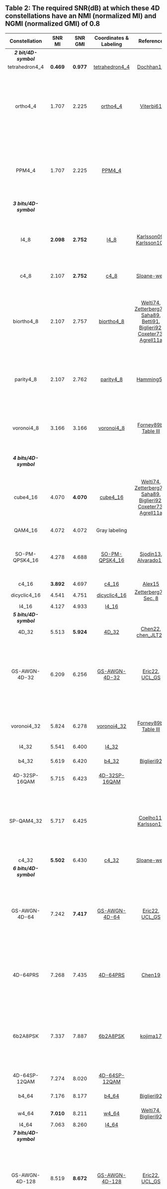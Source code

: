 ## Table 2: The required SNR(dB) at which these 4D constellations have an NMI (normalized MI) and NGMI (normalized GMI)  of 0.8

  |     Constellation      |  SNR MI   |  SNR GMI   |                    Coordinates & Labeling                    | Reference | Comment |
  | :--------------------: | :-------: | :--------: | :----------------------------------------------------------: | :-------: | :---------------------------------------------------: |
  | ***2 bit/4D-symbol***  |           |            |                                                              |           |         |
  |     tetrahedron4_4     | **0.469** | **0.977**  | [tetrahedron4_4](https://github.com/TUe-ICTLab/Binary-Labeling-for-2D-and-4D-constellations/tree/main/coordinates%26labeling4D/tetrahedron4_4) |[Dochhan13](https://www.osapublishing.org/abstract.cfm?URI=NFOEC-2013-JTh2A.40)|         |
  |        ortho4_4        |   1.707   |   2.225    | [ortho4_4](https://github.com/TUe-ICTLab/Binary-Labeling-for-2D-and-4D-constellations/tree/main/coordinates%26labeling4D/ortho4_4) |[Viterbi61](https://ieeexplore.ieee.org/document/5008745)|An orthogonal packing [Viterbi61]. Becomes the 3-dimensional simplex if the mean is subtracted, i.e., if the first coordinate is deleted.|
  |         PPM4_4         |   1.707   |   2.225    | [PPM4_4](https://github.com/TUe-ICTLab/Binary-Labeling-for-2D-and-4D-constellations/tree/main/coordinates%26labeling4D/PPM4_4) |           |Pulse-position modulation, where all coordinates except one are zero. Geometrically equivalent to ortho4_4.|
  | ***3 bits/4D-symbol*** |           |            |                                                              |           |         |
  |          l4_8          | **2.098** | **2.752**  | [l4_8](https://github.com/TUe-ICTLab/Binary-Labeling-for-2D-and-4D-constellations/tree/main/coordinates%26labeling4D/l4_8) |[Karlsson09](https://www.osapublishing.org/oe/fulltext.cfm?uri=oe-17-13-10814&id=180681), [Karlsson10b](https://link.springer.com/chapter/10.1007%2F978-1-4419-8139-4_5)|Known as polarization-switched QPSK (PS-QPSK) in optical communications [Karlsson09], [Karlsson10b].|
 |          c4_8          |   2.107   | **2.752**  | [c4_8](https://github.com/TUe-ICTLab/Binary-Labeling-for-2D-and-4D-constellations/tree/main/coordinates%26labeling4D/c4_8) |[Sloane-web](http://neilsloane.com/cluster)|Equivalent to biortho4_8 by rotation.|
 |       biortho4_8       |   2.107   |   2.757    | [biortho4_8](https://github.com/TUe-ICTLab/Binary-Labeling-for-2D-and-4D-constellations/tree/main/coordinates%26labeling4D/biortho4_8) |[Welti74](https://ieeexplore.ieee.org/document/1055247), [Zetterberg77](https://ieeexplore.ieee.org/document/1093927), [Saha89](https://ieeexplore.ieee.org/document/24595), [Betti91](https://ieeexplore.ieee.org/document/76666), [Biglieri92](https://link.springer.com/chapter/10.1007%2FBFb0036049), [Coxeter73](https://store.doverpublications.com/0486614808.html), [Agrell11a](https://ieeexplore.ieee.org/document/5773009)|The cross-polytope or hyperoctahedron. One of the six regular convex polytopes in 4d [Coxeter73], [Agrell11a]. Used in biorthogonal modulation.|
|       parity4_8        |   2.107   |   2.762    | [parity4_8](https://github.com/TUe-ICTLab/Binary-Labeling-for-2D-and-4D-constellations/tree/main/coordinates%26labeling4D/parity4_8) |[Hamming50](https://ieeexplore.ieee.org/document/6772729)|A hypercube with every second point removed [Hamming50]. Equivalent to biortho4_8 by rotation.|
|       voronoi4_8       |   3.166   |   3.166    | [voronoi4_8](https://github.com/TUe-ICTLab/Binary-Labeling-for-2D-and-4D-constellations/tree/main/coordinates%26labeling4D/voronoi4_8) |[Forney89b, Table III](https://ieeexplore.ieee.org/document/29616)|This Voronoi code, given in [Forney89b, Table III], does not have zero mean and can be improved by translation.|
| ***4 bits/4D-symbol*** |           |            |                                                              |           |         |
|        cube4_16        |   4.070   | **4.070**  | [cube4_16](https://github.com/TUe-ICTLab/Binary-Labeling-for-2D-and-4D-constellations/tree/main/coordinates%26labeling4D/cube4_16) |[Welti74](https://ieeexplore.ieee.org/document/1055247), [Zetterberg77](https://ieeexplore.ieee.org/document/1093927), [Saha89](https://ieeexplore.ieee.org/document/24595), [Biglieri92](https://link.springer.com/chapter/10.1007%2FBFb0036049), [Coxeter73](https://store.doverpublications.com/0486614808.html), [Agrell11a](https://ieeexplore.ieee.org/document/5773009)|The hypercube or tesseract, one of the six regular convex polytopes in 4d [Coxeter73], [Agrell11a]. Also known as PM-QPSK.|
   |        QAM4_16         |   4.072   |   4.072    |                        Gray labeling                         |           |         |
 |     SO-PM-QPSK4_16     |   4.278   |   4.688    | [SO-PM-QPSK4_16](https://github.com/TUe-ICTLab/Binary-Labeling-for-2D-and-4D-constellations/tree/main/coordinates%26labeling4D/SO-PM-QPSK4_16) | [Sjodin13](https://ieeexplore.ieee.org/document/6476943/), [Alvarado15](https://ieeexplore.ieee.org/document/7029599)|Constructed from the hypercube by changing the amplitude of half of the points [Sjodin13], [Alvarado15].|
  |         c4_16          | **3.892** |   4.697    | [c4_16](https://github.com/TUe-ICTLab/Binary-Labeling-for-2D-and-4D-constellations/tree/main/coordinates%26labeling4D/c4_16) |[Alex15](https://ieeexplore.ieee.org/document/7029599)|         |
|      dicyclic4_16      |   4.541   |   4.751    | [dicyclic4_16](https://github.com/TUe-ICTLab/Binary-Labeling-for-2D-and-4D-constellations/tree/main/coordinates%26labeling4D/dicyclic4_16) |	[Zetterberg77, Sec. 8](https://ieeexplore.ieee.org/document/1093927)|         |
|         l4_16          |   4.127   |   4.933    | [l4_16](https://github.com/TUe-ICTLab/Binary-Labeling-for-2D-and-4D-constellations/tree/main/coordinates%26labeling4D/l4_16) |           |         |
| ***5 bits/4D-symbol*** |           |            |                                                              |           |         |
|         4D_32          |   5.513   |   **5.924**    | [4D_32](https://github.com/TUe-ICTLab/Binary-Labeling-for-2D-and-4D-constellations/tree/main/coordinates&labeling4D/4D-32) |[Chen22](https://ieeexplore.ieee.org/document/9748343), [chen_JLT23](https://ieeexplore.ieee.org/document/9875974)|         |
|        GS-AWGN-4D-32   |  6.209   |   6.256    | [GS-AWGN-4D-32](https://github.com/TUe-ICTLab/Binary-Labeling-for-2D-and-4D-constellations/tree/main/coordinates%26labeling4D/GS-AWGN-4D-32) |[Eric22](https://ieeexplore.ieee.org/document/9852813), [UCL_GS](https://doi.org/10.5522/04/20223963.v1)|Geometrically Shaped Constellations for the AWGN channel. For a 32 point constellation  is numerically optimised to GMI for the given SNR 7dB.|
|      voronoi4_32       |   5.824   | 6.278  | [voronoi4_32](https://github.com/TUe-ICTLab/Binary-Labeling-for-2D-and-4D-constellations/tree/main/coordinates%26labeling4D/voronoi4_32) |[Forney89b, Table III](https://ieeexplore.ieee.org/document/29616)|A Voronoi code based on the cubic lattice [Forney89b, Table III].|
|         l4_32          |   5.541   |   6.400    | [l4_32](https://github.com/TUe-ICTLab/Binary-Labeling-for-2D-and-4D-constellations/tree/main/coordinates%26labeling4D/l4_32) |           |         |
 |         b4_32          |   5.619   |   6.420    | [b4_32](https://github.com/TUe-ICTLab/Binary-Labeling-for-2D-and-4D-constellations/tree/main/coordinates%26labeling4D/b4_32) |[Biglieri92](https://link.springer.com/chapter/10.1007%2FBFb0036049)|A subset of the cubic lattice [Biglieri92].|
 |    4D-32SP-16QAM     |   5.715   |   6.423    | [4D-32SP-16QAM](https://github.com/TUe-ICTLab/Binary-Labeling-for-2D-and-4D-constellations/tree/main/coordinates%26labeling4D/4D-32SP-16QAM) |    |         |
|       SP-QAM4_32       |   5.717   |   6.425    |                                                              |[Coelho11](https://www.osapublishing.org/abstract.cfm?URI=ECOC-2011-Mo.2.B.4), [Karlsson12](https://www.osapublishing.org/abstract.cfm?URI=OFC-2012-OTu2C.1)|Two interlaced hypercubes. It has the same γ as one hypercube but twice as many points. Also, the 3rd step when applying SP recursively to QAM4_256.|
 |         c4_32          | **5.502** |   6.430    | [c4_32](https://github.com/TUe-ICTLab/Binary-Labeling-for-2D-and-4D-constellations/tree/main/coordinates%26labeling4D/c4_32) |[Sloane-web](http://neilsloane.com/cluster)|         |
  | ***6 bits/4D-symbol*** |           |            |                                                              |           |         |
  |        GS-AWGN-4D-64   |  7.242   |   **7.417**    | [GS-AWGN-4D-64](https://github.com/TUe-ICTLab/Binary-Labeling-for-2D-and-4D-constellations/tree/main/coordinates%26labeling4D/GS-AWGN-4D-64) |[Eric22](https://ieeexplore.ieee.org/document/9852813), [UCL_GS](https://doi.org/10.5522/04/20223963.v1)|Geometrically Shaped Constellations for the AWGN channel. For a 64 point constellation  is numerically optimised to GMI for the given SNR 8dB.|
  |        4D-64PRS        |   7.268   | 7.435  | [4D-64PRS](https://github.com/TUe-ICTLab/Binary-Labeling-for-2D-and-4D-constellations/tree/main/coordinates%26labeling4D/4D-64PRS) |[Chen19](https://ieeexplore.ieee.org/document/8718568)|The format is designed by maximizing the GMI and by imposing a constant modulus on the 4D structure. |
   |        6b2A8PSK        |   7.337   |   7.887    | [6b2A8PSK](https://github.com/TUe-ICTLab/Binary-Labeling-for-2D-and-4D-constellations/tree/main/coordinates%26labeling4D/6b2A8PSK) |[kojima17](https://ieeexplore.ieee.org/document/7839914)|It is essentially 8PSK, with two different amplitudes represented by the radii. For 6bits/symbol, it has six information bits and two parity bits.|
  |    4D-64SP-12QAM       |   7.274   |   8.020    | [4D-64SP-12QAM](https://github.com/TUe-ICTLab/Binary-Labeling-for-2D-and-4D-constellations/tree/main/coordinates%26labeling4D/4D-64SP-12QAM) |    |         |
  |         b4_64          |   7.176   |   8.177    | [b4_64](https://github.com/TUe-ICTLab/Binary-Labeling-for-2D-and-4D-constellations/tree/main/coordinates%26labeling4D/b4_64) |[Biglieri92](https://link.springer.com/chapter/10.1007%2FBFb0036049)|A subset of the cubic lattice [Biglieri92].|
   |         w4_64          | **7.010** |   8.211    | [w4_64](https://github.com/TUe-ICTLab/Binary-Labeling-for-2D-and-4D-constellations/tree/main/coordinates%26labeling4D/w4_64) |[Welti74](https://ieeexplore.ieee.org/document/1055247), [Biglieri92](https://link.springer.com/chapter/10.1007%2FBFb0036049)|         |
  |         l4_64          |   7.063   |   8.260    | [l4_64](https://github.com/TUe-ICTLab/Binary-Labeling-for-2D-and-4D-constellations/tree/main/coordinates%26labeling4D/l4_64) |           |         |
  | ***7 bits/4D-symbol*** |           |            |                                                              |           |         |
  |        GS-AWGN-4D-128   |  8.519   |   **8.672**    | [GS-AWGN-4D-128](https://github.com/TUe-ICTLab/Binary-Labeling-for-2D-and-4D-constellations/tree/main/coordinates%26labeling4D/GS-AWGN-4D-128) |[Eric22](https://ieeexplore.ieee.org/document/9852813), [UCL_GS](https://doi.org/10.5522/04/20223963.v1)|Geometrically Shaped Constellations for the AWGN channel. For a 128 point constellation  is numerically optimised to GMI for the given SNR 9dB.|
  |        4D-OS128        |   8.641   |   8.829  | [4D-OS128](https://github.com/TUe-ICTLab/Binary-Labeling-for-2D-and-4D-constellations/tree/main/coordinates%26labeling4D/4D-OS128) |[Chen_JLT21](https://ieeexplore.ieee.org/document/9345386)|the 4D-OS128 modulation format indicates one of the 4D orthant-symmetric modulations with 128-ary, and optimized for the specific SNR of 9.5 dB. |
|        7b2A8PSK        |   9.169   |   9.224    | [7b2A8PSK](https://github.com/TUe-ICTLab/Binary-Labeling-for-2D-and-4D-constellations/tree/main/coordinates%26labeling4D/7b2A8PSK) |[kojima17](https://ieeexplore.ieee.org/document/7839914)|It is the simplest code in the 4D constant modulus 2A8PSK family, with one parity bit.|
|    4D-128SP-16QAM     |   8.584   |   9.398    | [4D-128SP-16QAM](https://github.com/TUe-ICTLab/Binary-Labeling-for-2D-and-4D-constellations/tree/main/coordinates&labeling4D/4D-128SP-16QAM) |    |         |
|      SP-QAM4_128       |   8.585   |   9.399    |                                                              | [Coelho11](https://www.osapublishing.org/abstract.cfm?URI=ECOC-2011-Mo.2.B.4), [Karlsson12](https://www.osapublishing.org/abstract.cfm?URI=OFC-2012-OTu2C.1)|QAM4_256 with a single-parity check constraint [Coelho11], [Karlsson12].|
|         l4_128         | **8.430** |   9.924    | [l4_128](https://github.com/TUe-ICTLab/Binary-Labeling-for-2D-and-4D-constellations/tree/main/coordinates%26labeling4D/l4_128) |           |         |  
  | ***8 bits/4D-symbol*** |           |            |                                                              |           |         |
  |        GS-AWGN-4D-256   |  **9.752**   |   **9.962**    | [GS-AWGN-4D-256](https://github.com/TUe-ICTLab/Binary-Labeling-for-2D-and-4D-constellations/tree/main/coordinates%26labeling4D/GS-AWGN-4D-256) |[Eric22](https://ieeexplore.ieee.org/document/9852813), [UCL_GS](https://doi.org/10.5522/04/20223963.v1)|Geometrically Shaped Constellations for the AWGN channel. For a 256 point constellation  is numerically optimised to GMI for the given SNR 10dB.|
  |         4D-OS256         |   9.909   |   10.071   | [4D-OS256](https://github.com/TUe-ICTLab/Binary-Labeling-for-2D-and-4D-constellations/tree/main/coordinates%26labeling4D/4D-OS256) |[Chen22](https://ieeexplore.ieee.org/document/9748343), [chen_JLT23](https://ieeexplore.ieee.org/document/9875974)|     |
  |        QAM4_256        |  10.156   | 10.161 |                        Gray labeling                         |[Alvarado15](https://ieeexplore.ieee.org/document/7029599)|The Cartesian product of two 16-QAM or four 4-PAM packings. Also known as PM-16QAM.|
  |         c4_256         |   9.779   |   11.544   | [c4_256](https://github.com/TUe-ICTLab/Binary-Labeling-for-2D-and-4D-constellations/tree/main/coordinates&labeling4D/c4_256) |[Alex15](https://ieeexplore.ieee.org/document/7029599)|     |
  |         w4_256         | 9.778 |   11.614   | [w4_256](https://github.com/TUe-ICTLab/Binary-Labeling-for-2D-and-4D-constellations/tree/main/coordinates%26labeling4D/w4_256) |[Welti74](https://ieeexplore.ieee.org/document/1055247)|As defined in [Welti74], not rotated or rescaled.|
  |         a4_256         |   9.780   |   11.682   | [a4_256](https://github.com/TUe-ICTLab/Binary-Labeling-for-2D-and-4D-constellations/tree/main/coordinates%26labeling4D/a4_256) |[Conway83](https://ieeexplore.ieee.org/document/1056761), [Alvarado15](https://ieeexplore.ieee.org/document/7029599), [Eriksson15](https://www.osapublishing.org/abstract.cfm?URI=OFC-2015-W4K.3)|Integer coordinates with odd parity [Conway83], [Alvarado15], [Eriksson15]. Equivalent to w4_256 by rotation.|
  |      voronoi4_256      |   9.790   |   11.685   | [voronoi4_256](https://github.com/TUe-ICTLab/Binary-Labeling-for-2D-and-4D-constellations/tree/main/coordinates%26labeling4D/voronoi4_256) |[Conway83](https://ieeexplore.ieee.org/document/1056761), [Forney89b](https://ieeexplore.ieee.org/document/29616)|Conjectured in [Conway83], [Forney89b] to be the best Voronoi code.|
  |        ab4_256         |   9.780   |   11.709   | [ab4_256](https://github.com/TUe-ICTLab/Binary-Labeling-for-2D-and-4D-constellations/tree/main/coordinates%26labeling4D/ab4_256) |[Eriksson15](https://www.osapublishing.org/abstract.cfm?URI=OFC-2015-W4K.3)|Odd integer coordinates [Eriksson15]. Equivalent to w4_256 by rotation.|
  | ***9 bits/4D-symbol*** | 
  |        GS-AWGN-4D-512   |  **11.034**   |   **11.205**    | [GS-AWGN-4D-512](https://github.com/TUe-ICTLab/Binary-Labeling-for-2D-and-4D-constellations/tree/main/coordinates%26labeling4D/GS-AWGN-2D-512) |[Eric22](https://ieeexplore.ieee.org/document/9852813), [UCL_GS](https://doi.org/10.5522/04/20223963.v1)|Geometrically Shaped Constellations for the AWGN channel. For a 512 point constellation  is numerically optimised to GMI for the given SNR 12dB.|
  |         4D-OS512         |   11.066   |   11.255   | [4D-OS512](https://github.com/TUe-ICTLab/Binary-Labeling-for-2D-and-4D-constellations/tree/main/coordinates%26labeling4D/4D-OS512) |[Chen22](https://ieeexplore.ieee.org/document/9748343), [chen_JLT23](https://ieeexplore.ieee.org/document/9875974)|     |
  | ***10 bits/4D-symbol*** | 
  |         4D-OS1024         |   12.291   |   **12.502**  | [4D-OS1024](https://github.com/TUe-ICTLab/Binary-Labeling-for-2D-and-4D-constellations/tree/main/coordinates%26labeling4D/4D-OS1024) |[Chen22](https://ieeexplore.ieee.org/document/9748343), [chen_JLT23](https://ieeexplore.ieee.org/document/9875974)|     |
  |        GS-AWGN-4D-1024   |  **12.277**  |   12.511    | [GS-AWGN-4D-1024](https://github.com/TUe-ICTLab/Binary-Labeling-for-2D-and-4D-constellations/tree/main/coordinates%26labeling4D/GS-AWGN-4D-1024) |[Eric22](https://ieeexplore.ieee.org/document/9852813), [UCL_GS](https://doi.org/10.5522/04/20223963.v1)|Geometrically Shaped Constellations for the AWGN channel. For a 1024 point constellation  is numerically optimised to GMI for the given SNR 13dB.|
   |        PM-32QAM   |  12.686   |   13.091    | Gray labeling |  |  |
  | ***11 bits/4D-symbol*** | 
  |        GS-AWGN-4D-2048   |  13.504   |   13.694    | [GS-AWGN-4D-2048](https://github.com/TUe-ICTLab/Binary-Labeling-for-2D-and-4D-constellations/tree/main/coordinates%26labeling4D/GS-AWGN-4D-2048) |[Eric22](https://ieeexplore.ieee.org/document/9852813), [UCL_GS](https://doi.org/10.5522/04/20223963.v1)|Geometrically Shaped Constellations for the AWGN channel. For a 2048 point constellation  is numerically optimised to GMI for the given SNR 14dB.|
  | ***12 bits/4D-symbol*** | 
  |        GS-AWGN-4D-4096   |  **14.712**   |   **14.869**    | [GS-AWGN-4D-4096](https://github.com/TUe-ICTLab/Binary-Labeling-for-2D-and-4D-constellations/tree/main/coordinates%26labeling4D/GS-AWGN-4D-4096) |[Eric22](https://ieeexplore.ieee.org/document/9852813), [UCL_GS](https://doi.org/10.5522/04/20223963.v1)|Geometrically Shaped Constellations for the AWGN channel. For a 4096 point constellation  is numerically optimised to GMI for the given SNR 15dB.|
  |        PM-64QAM   |  15.425   |   15.433    | Gray labeling |  |  |
  | ***13 bits/4D-symbol*** | 
  |        GS-AWGN-4D-8192   |  15.913   |   16.169    | [GS-AWGN-4D-8192](https://github.com/TUe-ICTLab/Binary-Labeling-for-2D-and-4D-constellations/tree/main/coordinates%26labeling4D/GS-AWGN-4D-8192) |[Eric22](https://ieeexplore.ieee.org/document/9852813), [UCL_GS](https://doi.org/10.5522/04/20223963.v1)|Geometrically Shaped Constellations for the AWGN channel. For a 8192 point constellation  is numerically optimised to GMI for the given SNR 17dB.|
  | ***14 bits/4D-symbol*** | 
  |        GS-AWGN-4D-16384   |  xx   |   17.358    | [GS-AWGN-4D-16384](https://github.com/TUe-ICTLab/Binary-Labeling-for-2D-and-4D-constellations/tree/main/coordinates%26labeling4D/GS-AWGN-4D-16384) |[Eric22](https://ieeexplore.ieee.org/document/9852813), [UCL_GS](https://doi.org/10.5522/04/20223963.v1)|Geometrically Shaped Constellations for the AWGN channel. For a 16384 point constellation  is numerically optimised to GMI for the given SNR 18dB.|
